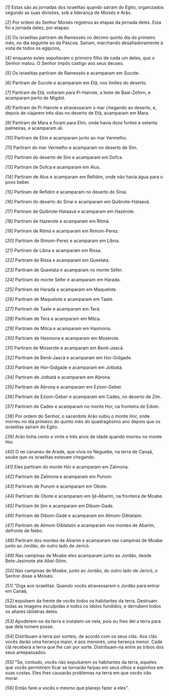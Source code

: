 *[1]* Estas são as jornadas dos israelitas quando saíram do Egito, organizados segundo as suas divisões, sob a liderança de Moisés e Arão.

*[2]* Por ordem do Senhor Moisés registrou as etapas da jornada deles. Esta foi a jornada deles, por etapas:

*[3]* Os israelitas partiram de Ramessés no décimo quinto dia do primeiro mês, no dia seguinte ao da Páscoa. Saíram, marchando desafiadoramente à vista de todos os egípcios,

*[4]* enquanto estes sepultavam o primeiro filho de cada um deles, que o Senhor matou. O Senhor impôs castigo aos seus deuses.

*[5]* Os israelitas partiram de Ramessés e acamparam em Sucote.

*[6]* Partiram de Sucote e acamparam em Etã, nos limites do deserto.

*[7]* Partiram de Etã, voltaram para Pi-Hairote, a leste de Baal-Zefom, e acamparam perto de Migdol.

*[8]* Partiram de Pi-Hairote e atravessaram o mar chegando ao deserto, e, depois de viajarem três dias no deserto de Etã, acamparam em Mara.

*[9]* Partiram de Mara e foram para Elim, onde havia doze fontes e setenta palmeiras, e acamparam ali.

*[10]* Partiram de Elim e acamparam junto ao mar Vermelho.

*[11]* Partiram do mar Vermelho e acamparam no deserto de Sim.

*[12]* Partiram do deserto de Sim e acamparam em Dofca.

*[13]* Partiram de Dofca e acamparam em Alus.

*[14]* Partiram de Alus e acamparam em Refidim, onde não havia água para o povo beber.

*[15]* Partiram de Refidim e acamparam no deserto do Sinai.

*[16]* Partiram do deserto do Sinai e acamparam em Quibrote-Hataavá.

*[17]* Partiram de Quibrote-Hataavá e acamparam em Hazerote.

*[18]* Partiram de Hazerote e acamparam em Ritmá.

*[19]* Partiram de Ritmá e acamparam em Rimom-Perez.

*[20]* Partiram de Rimom-Perez e acamparam em Libna.

*[21]* Partiram de Libna e acamparam em Rissa.

*[22]* Partiram de Rissa e acamparam em Queelata.

*[23]* Partiram de Queelata e acamparam no monte Séfer.

*[24]* Partiram do monte Séfer e acamparam em Harada.

*[25]* Partiram de Harada e acamparam em Maquelote.

*[26]* Partiram de Maquelote e acamparam em Taate.

*[27]* Partiram de Taate e acamparam em Terá.

*[28]* Partiram de Terá e acamparam em Mitca.

*[29]* Partiram de Mitca e acamparam em Hasmona.

*[30]* Partiram de Hasmona e acamparam em Moserote.

*[31]* Partiram de Moserote e acamparam em Benê-Jaacã.

*[32]* Partiram de Benê-Jaacã e acamparam em Hor-Gidgade.

*[33]* Partiram de Hor-Gidgade e acamparam em Jotbatá.

*[34]* Partiram de Jotbatá e acamparam em Abrona.

*[35]* Partiram de Abrona e acamparam em Eziom-Geber.

*[36]* Partiram de Eziom-Geber e acamparam em Cades, no deserto de Zim.

*[37]* Partiram de Cades e acamparam no monte Hor, na fronteira de Edom.

*[38]* Por ordem do Senhor, o sacerdote Arão subiu o monte Hor, onde morreu no dia primeiro do quinto mês do quadragésimo ano depois que os israelitas saíram do Egito.

*[39]* Arão tinha cento e vinte e três anos de idade quando morreu no monte Hor.

*[40]* O rei cananeu de Arade, que vivia no Neguebe, na terra de Canaã, soube que os israelitas estavam chegando.

*[41]* Eles partiram do monte Hor e acamparam em Zalmona.

*[42]* Partiram de Zalmona e acamparam em Punom.

*[43]* Partiram de Punom e acamparam em Obote.

*[44]* Partiram de Obote e acamparam em Ijé-Abarim, na fronteira de Moabe.

*[45]* Partiram de Ijim e acamparam em Dibom-Gade.

*[46]* Partiram de Dibom-Gade e acamparam em Almom-Diblataim.

*[47]* Partiram de Almom-Diblataim e acamparam nos montes de Abarim, defronte de Nebo.

*[48]* Partiram dos montes de Abarim e acamparam nas campinas de Moabe junto ao Jordão, do outro lado de Jericó.

*[49]* Nas campinas de Moabe eles acamparam junto ao Jordão, desde Bete-Jesimote até Abel-Sitim.

*[50]* Nas campinas de Moabe, junto ao Jordão, do outro lado de Jericó, o Senhor disse a Moisés:

*[51]* "Diga aos israelitas: Quando vocês atravessarem o Jordão para entrar em Canaã,

*[52]* expulsem da frente de vocês todos os habitantes da terra. Destruam todas as imagens esculpidas e todos os ídolos fundidos, e derrubem todos os altares idólatras deles.

*[53]* Apoderem-se da terra e instalem-se nela, pois eu lhes dei a terra para que dela tomem posse.

*[54]* Distribuam a terra por sorteio, de acordo com os seus clãs. Aos clãs vocês darão uma herança maior, e aos menores, uma herança menor. Cada clã receberá a terra que lhe cair por sorte. Distribuam-na entre as tribos dos seus antepassados.

*[55]* "Se, contudo, vocês não expulsarem os habitantes da terra, aqueles que vocês permitirem ficar se tornarão farpas em seus olhos e espinhos em suas costas. Eles lhes causarão problemas na terra em que vocês irão morar.

*[56]* Então farei a vocês o mesmo que planejo fazer a eles".


